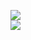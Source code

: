 [![](https://img.shields.io/badge/Made%20With-Github%20Spray-lightgrey.svg?style=for-the-badge&logo=github)](https://github.com/Annihil/github-spray#5283)  
[![](https://i.imgur.com/2DrTn0Z.gif)](https://github.com/Annihil/github-spray)